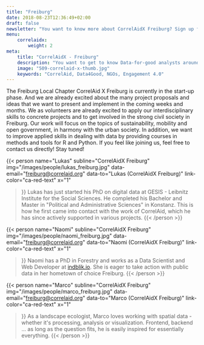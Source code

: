```yaml
---
title: "Freiburg"
date: 2018-08-23T12:36:49+02:00
draft: false
newsletter: "You want to know more about CorrelAidX Freiburg? Sign up for our Newsletter!"
menu: 
    correlaidx:
        weight: 2
meta:
    title: "CorrelAidX - Freiburg"
    description: "You want to get to know Data-for-good analysts around you and use data for social good? In this case, you are interested in CorrelAidX!"
    image: "509-correlaid-x-thumb.jpg"
    keywords: "CorrelAid, Data4Good, NGOs, Engagement 4.0"
---
```




The Freiburg Local Chapter CorrelAid X Freiburg is currently in the start-up phase. And we are already excited about the many project proposals and ideas that we want to present and implement in the coming weeks and months.
We as volunteers are already excited to apply our interdisciplinary skills to concrete projects and to get involved in the strong civil society in Freiburg. Our work will focus on the topics of sustainability, mobility and open government, in harmony with the urban society. In addition, we want to improve applied skills in dealing with data by providing courses in methods and tools for R and Python.
If you feel like joining us, feel free to contact us directly!
Stay tuned!


{{< person 
    name="Lukas"
    subline="CorrelAidX Freiburg"
    img="/images/people/lukas_freiburg.jpg"
    data-email="freiburg@correlaid.org"
    data-to="Lukas (CorrelAidX Freiburg)"
    link-color="ca-red-text"
    x="1"
>}}
Lukas has just started his PhD on digital data at GESIS - Leibnitz Institute for the Social Sciences. He completed his Bachelor and Master in "Political and Administrative Sciences" in Konstanz. This is how he first came into contact with the work of CorrelAid, which he has since actively supported in various projects.
{{< /person >}}

{{< person 
    name="Naomi"
    subline="CorrelAidX Freiburg"
    img="/images/people/naomi_freiburg.jpg"
    data-email="freiburg@correlaid.org"
    data-to="Naomi (CorrelAidX Freiburg)"
    link-color="ca-red-text"
    x="1"
>}}
Naomi has a PhD in Forestry and works as a Data Scientist and Web Developer at [indblik.io](indblik.io). She is eager to take action with public data in her hometown of choice Freiburg.
{{< /person >}}

{{< person 
    name="Marco"
    subline="CorrelAidX Freiburg"
    img="/images/people/marco_freiburg.jpg"
    data-email="freiburg@correlaid.org"
    data-to="Marco (CorrelAidX Freiburg)"
    link-color="ca-red-text"
    x="1"
>}}
As a landscape ecologist, Marco loves working with spatial data - whether it's processing, analysis or visualization. Frontend, backend ... as long as the question fits, he is easily inspired for essentially everything.
{{< /person >}}